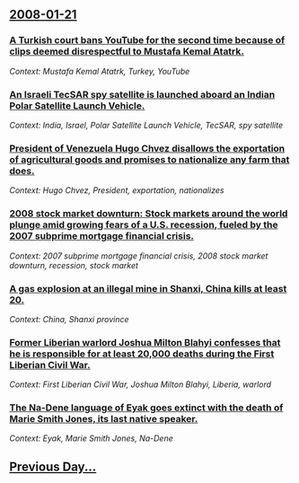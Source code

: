 ## [2008-01-21](/news/2008/01/21/index.md)

### [ A Turkish court bans YouTube for the second time because of clips deemed disrespectful to Mustafa Kemal Atatrk. ](/news/2008/01/21/a-turkish-court-bans-youtube-for-the-second-time-because-of-clips-deemed-disrespectful-to-mustafa-kemal-ataturk.md)
_Context: Mustafa Kemal Atatrk, Turkey, YouTube_

### [ An Israeli TecSAR spy satellite is launched aboard an Indian Polar Satellite Launch Vehicle. ](/news/2008/01/21/an-israeli-tecsar-spy-satellite-is-launched-aboard-an-indian-polar-satellite-launch-vehicle.md)
_Context: India, Israel, Polar Satellite Launch Vehicle, TecSAR, spy satellite_

### [ President of Venezuela Hugo Chvez disallows the exportation of agricultural goods and promises to nationalize any farm that does. ](/news/2008/01/21/president-of-venezuela-hugo-chavez-disallows-the-exportation-of-agricultural-goods-and-promises-to-nationalize-any-farm-that-does.md)
_Context: Hugo Chvez, President, exportation, nationalizes_

### [ 2008 stock market downturn:  Stock markets around the world plunge amid growing fears of a U.S. recession, fueled by the 2007 subprime mortgage financial crisis. ](/news/2008/01/21/2008-stock-market-downturn-p-stock-markets-around-the-world-plunge-amid-growing-fears-of-a-u-s-recession-fueled-by-the-2007-subprime-mor.md)
_Context: 2007 subprime mortgage financial crisis, 2008 stock market downturn, recession, stock market_

### [ A gas explosion at an illegal mine in Shanxi, China kills at least 20. ](/news/2008/01/21/a-gas-explosion-at-an-illegal-mine-in-shanxi-china-kills-at-least-20.md)
_Context: China, Shanxi province_

### [ Former Liberian warlord Joshua Milton Blahyi confesses that he is responsible for at least 20,000 deaths during the First Liberian Civil War. ](/news/2008/01/21/former-liberian-warlord-joshua-milton-blahyi-confesses-that-he-is-responsible-for-at-least-20-000-deaths-during-the-first-liberian-civil-wa.md)
_Context: First Liberian Civil War, Joshua Milton Blahyi, Liberia, warlord_

### [ The Na-Dene language of Eyak goes extinct with the death of Marie Smith Jones, its last native speaker. ](/news/2008/01/21/the-na-dene-language-of-eyak-goes-extinct-with-the-death-of-marie-smith-jones-its-last-native-speaker.md)
_Context: Eyak, Marie Smith Jones, Na-Dene_

## [Previous Day...](/news/2008/01/20/index.md)

